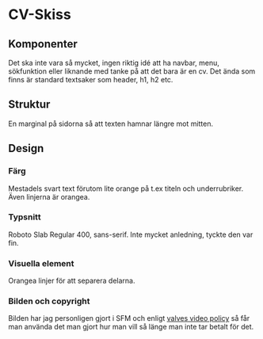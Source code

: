 # CV-Skiss
## Komponenter
Det ska inte vara så mycket, ingen riktig idé att ha navbar, menu, sökfunktion eller liknande med tanke på att det bara är en cv.
Det ända som finns är standard textsaker som header, h1, h2 etc. 

## Struktur
En marginal på sidorna så att texten hamnar längre mot mitten.

## Design
### Färg
Mestadels svart text förutom lite orange på t.ex titeln och underrubriker. Även linjerna är orangea.
### Typsnitt
Roboto Slab Regular 400, sans-serif.
Inte mycket anledning, tyckte den var fin.
### Visuella element
Orangea linjer för att separera delarna.
### Bilden och copyright
Bilden har jag personligen gjort i SFM och enligt [valves video policy](https://store.steampowered.com/video_policy) så får man använda det man gjort hur man vill så länge man inte tar betalt för det.